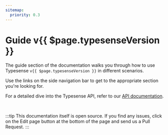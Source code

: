 ```yaml
---
sitemap:
  priority: 0.3
---
```


# Guide v{{ $page.typesenseVersion }}

The guide section of the documentation walks you through how to use Typesense `v{{ $page.typesenseVersion }}` in different scenarios.

Use the links on the side navigation bar to get to the appropriate section you're looking for.

For a detailed dive into the Typesense API, refer to our [API documentation](../api/README.md).

<br/>

:::tip
This documentation itself is open source. If you find any issues, click on the Edit page button at the bottom of the page and send us a Pull Request.
:::

<RedirectOldLinks />
